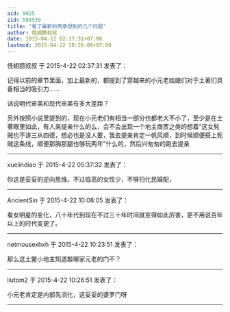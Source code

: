 ```yaml
---
aid: 9025
zid: 588530
title: "看了最新的两章想到的几个问题"
author: 怪翅膀叔叔
date: 2015-04-22 02:37:31+07:00
lastmod: 2015-04-22 10:26:00+07:00
---
```


怪翅膀叔叔 于 2015-4-22 02:37:31 发表了：

记得以前的章节里面，加上最新的，都提到了穿越来的小元老姑娘们对于土著们具备相当的吸引力……

话说明代审美和现代审美有多大差距？

另外按照小说里提到的，现在小元老们有相当一部分也都老大不小了，至少是在土著眼里如此，有人来提亲什么的么，会不会出现一个地主商贾之类的想着“这女髡贼也不讲三从四德，想必也是没人要，我去提亲肯定一帆风顺，到时候顺便搭上髡贼这条线，顺便那胸那腿也够玩两年”什么的，然后兴匆匆的跑去提亲

---

xuelindiao 于 2015-4-22 05:37:32 发表了：

你这是妥妥的逆向思维。不过临高的女性少，不够归化民婚配，

---

AncientSin 于 2015-4-22 10:08:05 发表了：

看女明星的变化，八十年代到现在不过三十年时间就变得如此厉害，更不用说百年以上的时代变更了。

---

netmousexhxh 于 2015-4-22 10:23:51 发表了：

那么这土鳖小地主知道敲哪家元老的门不？

---

liutom2 于 2015-4-22 10:26:51 发表了：

小元老肯定是内部先消化，这妥妥的婆罗门呀

---
